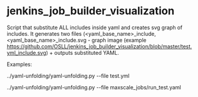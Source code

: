 # jenkins_job_builder_visualization

Script that substitute ALL includes inside yaml and creates svg graph of includes. It generates two files (<yaml_base_name>_include, <yaml_base_name>_include.svg - graph image (example https://github.com/OSLL/jenkins_job_builder_visualization/blob/master/test.yml_include.svg) + outputs substituted YAML.

Examples:

../yaml-unfolding/yaml-unfolding.py --file test.yml

../yaml-unfolding/yaml-unfolding.py --file maxscale_jobs/run_test.yaml
